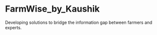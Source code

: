 # FarmWise_by_Kaushik
Developing solutions to bridge the information gap between farmers and experts.
